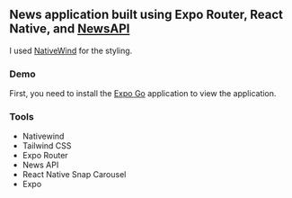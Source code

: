 ## News application built using Expo Router, React Native, and [NewsAPI](https://newsapi.org)

I used [NativeWind](https://www.nativewind.dev/v4/getting-started/expo-router) for the styling.

### Demo

First, you need to install the [Expo Go](https://expo.dev/client) application to view the application.

### Tools

- Nativewind
- Tailwind CSS
- Expo Router
- News API
- React Native Snap Carousel
- Expo
